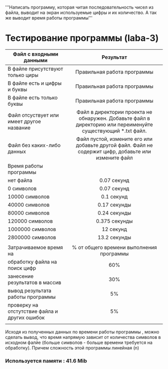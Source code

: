 '''Написать программу, которая читая последовательность чисел из файла,
выводит на экран используемые цифры и их количество.
 А так же выводит время работы программы'''
# Тестирование программы (laba-3)
| Файл с входными данными| Результат | 
| ------------- |:------------------:| 
| В файле присутствуют только циры    | Правильная работа программы   | 
| В файле есть и цифры и буквы    | Правильная работа программы | 
| В файле есть только буквы | Правильная работа программы   | 
| Файл отсуствует или имеет другое название | Файл в директории проекта не обнаружен. Добавьте файл в директорию или переименуйте существующий *.txt файл. |
| Файл без каких-либо данных | Файл пустой, измените его или добавьте другой файл. Файл не содержит цифр, добавьте или измените файл  |
| Время работы программы  |
| нет файла | 0.07 секунд |
| 0 символов  | 0.07 секунд |
| 10000 символов | 0.1 секунд |
|40000 символов | 0.17 секунды |
| 80000 символов  | 0.24 секунды |
| 120000 символов | 0.375 секунды |
| 1000000 символов | 12 секунд |
| 2800000 символов | 13.2 секунды |
| | |
| Затрачиваемое время на | % от общего времени выполнения программы |
| обработку файла на поиск цифр | 60% |
| занесение результатов в массив | 30% |
| вывод результата работы программы | 5% |
| проверку на отстутствие файла и других ошибок |5% |
| | |
Исходя из полученных данных по времени работы программы , можно сделать вывод, что время напрямую зависит от количества символов в исходном фалйе (больше символов - больше времени требуется на обработку). Причем сложность этой программы линейная (n)
### Используется памяти : 41.6 Mib

